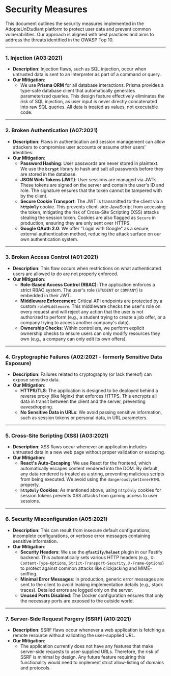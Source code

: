 # Security Measures

This document outlines the security measures implemented in the AdopteUnEtudiant platform to protect user data and prevent common vulnerabilities. Our approach is aligned with best practices and aims to address the threats identified in the OWASP Top 10.

---

### 1. **Injection** (A03:2021)

-   **Description**: Injection flaws, such as SQL injection, occur when untrusted data is sent to an interpreter as part of a command or query.
-   **Our Mitigation**:
    -   We use **Prisma ORM** for all database interactions. Prisma provides a type-safe database client that automatically generates parameterized queries. This design feature effectively eliminates the risk of SQL injection, as user input is never directly concatenated into raw SQL queries. All data is treated as values, not executable code.

---

### 2. **Broken Authentication** (A07:2021)

-   **Description**: Flaws in authentication and session management can allow attackers to compromise user accounts or assume other users' identities.
-   **Our Mitigation**:
    -   **Password Hashing**: User passwords are never stored in plaintext. We use the **`bcrypt`** library to hash and salt all passwords before they are stored in the database.
    -   **JSON Web Tokens (JWT)**: User sessions are managed via JWTs. These tokens are signed on the server and contain the user's ID and role. The signature ensures that the token cannot be tampered with by the client.
    -   **Secure Cookie Transport**: The JWT is transmitted to the client via a **`httpOnly`** cookie. This prevents client-side JavaScript from accessing the token, mitigating the risk of Cross-Site Scripting (XSS) attacks stealing the session token. Cookies are also flagged as `Secure` in production, ensuring they are only sent over HTTPS.
    -   **Google OAuth 2.0**: We offer "Login with Google" as a secure, external authentication method, reducing the attack surface on our own authentication system.

---

### 3. **Broken Access Control** (A01:2021)

-   **Description**: This flaw occurs when restrictions on what authenticated users are allowed to do are not properly enforced.
-   **Our Mitigation**:
    -   **Role-Based Access Control (RBAC)**: The application enforces a strict RBAC system. The user's role (`STUDENT` or `COMPANY`) is embedded in their JWT.
    -   **Middleware Enforcement**: Critical API endpoints are protected by a custom `roleMiddleware`. This middleware checks the user's role on every request and will reject any action that the user is not authorized to perform (e.g., a student trying to create a job offer, or a company trying to access another company's data).
    -   **Ownership Checks**: Within controllers, we perform explicit ownership checks to ensure users can only modify resources they own (e.g., a company can only edit its own offers).

---

### 4. **Cryptographic Failures** (A02:2021 - formerly Sensitive Data Exposure)

-   **Description**: Failures related to cryptography (or lack thereof) can expose sensitive data.
-   **Our Mitigation**:
    -   **HTTPS/TLS**: The application is designed to be deployed behind a reverse proxy (like Nginx) that enforces HTTPS. This encrypts all data in transit between the client and the server, preventing eavesdropping.
    -   **No Sensitive Data in URLs**: We avoid passing sensitive information, such as session tokens or personal data, in URL parameters.

---

### 5. **Cross-Site Scripting (XSS)** (A03:2021)

-   **Description**: XSS flaws occur whenever an application includes untrusted data in a new web page without proper validation or escaping.
-   **Our Mitigation**:
    -   **React's Auto-Escaping**: We use React for the frontend, which automatically escapes content rendered into the DOM. By default, any data rendered is treated as a string, preventing malicious scripts from being executed. We avoid using the `dangerouslySetInnerHTML` property.
    -   **`httpOnly` Cookies**: As mentioned above, using `httpOnly` cookies for session tokens prevents XSS attacks from gaining access to user sessions.

---

### 6. **Security Misconfiguration** (A05:2021)

-   **Description**: This can result from insecure default configurations, incomplete configurations, or verbose error messages containing sensitive information.
-   **Our Mitigation**:
    -   **Security Headers**: We use the **`@fastify/helmet`** plugin in our Fastify backend. This automatically sets various HTTP headers (e.g., `X-Content-Type-Options`, `Strict-Transport-Security`, `X-Frame-Options`) to protect against common attacks like clickjacking and MIME-sniffing.
    -   **Minimal Error Messages**: In production, generic error messages are sent to the client to avoid leaking implementation details (e.g., stack traces). Detailed errors are logged only on the server.
    -   **Unused Ports Disabled**: The Docker configuration ensures that only the necessary ports are exposed to the outside world.

---

### 7. **Server-Side Request Forgery (SSRF)** (A10:2021)

-   **Description**: SSRF flaws occur whenever a web application is fetching a remote resource without validating the user-supplied URL.
-   **Our Mitigation**:
    -   The application currently does not have any features that make server-side requests to user-supplied URLs. Therefore, the risk of SSRF is minimal by design. Any future feature requiring this functionality would need to implement strict allow-listing of domains and protocols. 